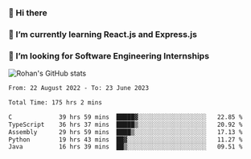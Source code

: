 ### 👋 Hi there 

<!--
**rohznmdev/rohznmdev** is a ✨ _special_ ✨ repository because its `README.md` (this file) appears on your GitHub profile.

Here are some ideas to get you started:

- 🔭 I’m currently working on ...
- 🌱 I’m currently learning Ruby and Ruby on Rails
- 👯 I’m looking to collaborate on ...
- 🤔 I’m looking for help with ...
- 💬 Ask me about ...
- 📫 How to reach me: ...
- 😄 Pronouns: ...
- ⚡ Fun fact: ...
-->
### 🌱 I’m currently learning React.js and Express.js
### 🤔 I’m looking for Software Engineering Internships
![Rohan's GitHub stats](https://github-readme-stats.vercel.app/api?username=rohznmdev&theme=dark&show_icons=true)

<!--START_SECTION:waka-->

```txt
From: 22 August 2022 - To: 23 June 2023

Total Time: 175 hrs 2 mins

C             39 hrs 59 mins  █████▓░░░░░░░░░░░░░░░░░░░   22.85 %
TypeScript    36 hrs 37 mins  █████▒░░░░░░░░░░░░░░░░░░░   20.92 %
Assembly      29 hrs 59 mins  ████▒░░░░░░░░░░░░░░░░░░░░   17.13 %
Python        19 hrs 43 mins  ██▓░░░░░░░░░░░░░░░░░░░░░░   11.27 %
Java          16 hrs 39 mins  ██▒░░░░░░░░░░░░░░░░░░░░░░   09.51 %
```

<!--END_SECTION:waka-->
